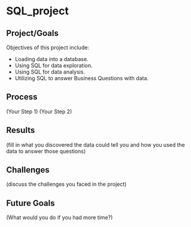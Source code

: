 # SQL_project

## Project/Goals

Objectives of this project include:

- Loading data into a database.
- Using SQL for data exploration.
- Using SQL for data analysis.
- Utilizing SQL to answer Business Questions with data.


## Process

(Your Step 1)
(Your Step 2)

## Results

(fill in what you discovered the data could tell you and how you used the data to answer those questions)

## Challenges

(discuss the challenges you faced in the project)

## Future Goals

(What would you do if you had more time?)
